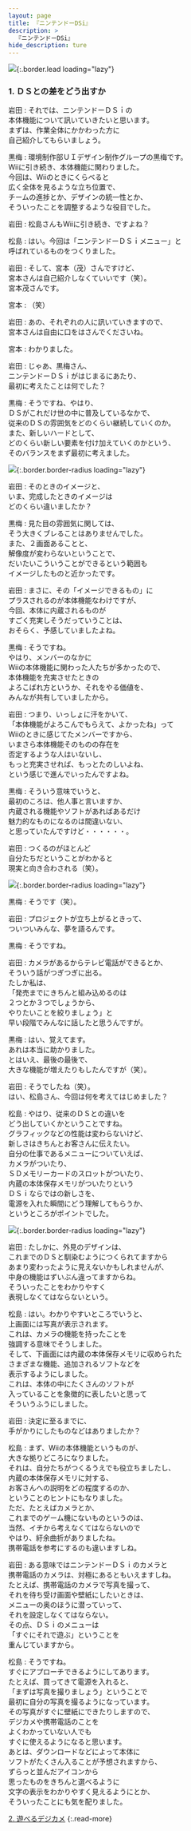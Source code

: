 ```yaml
---
layout: page
title: 『ニンテンドーDSi』
description: >
  『ニンテンドーDSi』
hide_description: ture
---
```


![](/others/interviews/jp/nds/dsi/vol2/img/mainvisual1.jpg){:.border.lead loading="lazy"}

### 1. ＤＳとの差をどう出すか

岩田
: それでは、ニンテンドーＤＳｉの<br>本体機能について訊いていきたいと思います。<br>まずは、作業全体にかかわった方に<br>自己紹介してもらいましょう。

黒梅
: 環境制作部ＵＩデザイン制作グループの黒梅です。<br>Wiiに引き続き、本体機能に関わりました。<br>今回は、Wiiのときにくらべると<br>広く全体を見るような立ち位置で、<br>チームの進捗とか、デザインの統一性とか、<br>そういったことを調整するような役目でした。

岩田
: 松島さんもWiiに引き続き、ですよね？

松島
: はい。今回は「ニンテンドーＤＳｉメニュー」と<br>呼ばれているものをつくりました。

岩田
: そして、宮本（茂）さんですけど、<br>宮本さんは自己紹介しなくていいです（笑）。<br>宮本茂さんです。

宮本
: （笑）

岩田
: あの、それぞれの人に訊いていきますので、<br>宮本さんは自由に口をはさんでくださいね。

宮本
: わかりました。

岩田
: じゃあ、黒梅さん、<br>ニンテンドーＤＳｉがはじまるにあたり、<br>最初に考えたことは何でした？

黒梅
: そうですね、やはり、<br>ＤＳがこれだけ世の中に普及しているなかで、<br>従来のＤＳの雰囲気をどのくらい継続していくのか。<br>また、新しいハードとして、<br>どのくらい新しい要素を付け加えていくのかという、<br>そのバランスをまず最初に考えました。

![](/others/interviews/jp/nds/dsi/vol2/img/image01.jpg){:.border.border-radius loading="lazy"}

岩田
: そのときのイメージと、<br>いま、完成したときのイメージは<br>どのくらい違いましたか？

黒梅
: 見た目の雰囲気に関しては、<br>そう大きくブレることはありませんでした。<br>また、２画面あることと、<br>解像度が変わらないということで、<br>だいたいこういうことができるという範囲も<br>イメージしたものと近かったです。

岩田
: まさに、その「イメージできるもの」に<br>プラスされるのが本体機能なわけですが、<br>今回、本体に内蔵されるものが<br>すごく充実しそうだっていうことは、<br>おそらく、予感していましたよね。

黒梅
: そうですね。<br>やはり、メンバーのなかに<br>Wiiの本体機能に関わった人たちが多かったので、<br>本体機能を充実させたときの<br>よろこばれ方というか、それをやる価値を、<br>みんなが共有していましたから。

岩田
: つまり、いっしょに汗をかいて、<br>「本体機能がよろこんでもらえて、よかったね」って<br>Wiiのときに感じてたメンバーですから、<br>いまさら本体機能そのものの存在を<br>否定するような人はいないし、<br>もっと充実させれば、もっとたのしいよね、<br>という感じで進んでいったんですよね。

黒梅
: そういう意味でいうと、<br>最初のころは、他人事と言いますか、<br>内蔵される機能やソフトがあればあるだけ<br>魅力的なものになるのは間違いない、<br>と思っていたんですけど・・・・・・。

岩田
: つくるのがほとんど<br>自分たちだということがわかると<br>現実と向き合わされる（笑）。

![](/others/interviews/jp/nds/dsi/vol2/img/image02.jpg){:.border.border-radius loading="lazy"}

黒梅
: そうです（笑）。

岩田
: プロジェクトが立ち上がるときって、<br>ついついみんな、夢を語るんです。

黒梅
: そうですね。

岩田
: カメラがあるからテレビ電話ができるとか、<br>そういう話がつぎつぎに出る。<br>たしか私は、<br>「発売までにきちんと組み込めるのは<br>２つとか３つでしょうから、<br>やりたいことを絞りましょう」と<br>早い段階でみんなに話したと思うんですが。

黒梅
: はい、覚えてます。<br>あれは本当に助かりました。<br>とはいえ、最後の最後で、<br>大きな機能が増えたりもしたんですが（笑）。

岩田
: そうでしたね（笑）。<br>はい、松島さん、今回は何を考えてはじめました？

松島
: やはり、従来のＤＳとの違いを<br>どう出していくかということですね。<br>グラフィックなどの性能は変わらないけど、<br>新しさはきちんとお客さんに伝えたい。<br>自分の仕事であるメニューについていえば、<br>カメラがついたり、<br>ＳＤメモリーカードのスロットがついたり、<br>内蔵の本体保存メモリがついたりという<br>ＤＳｉならではの新しさを、<br>電源を入れた瞬間にどう理解してもらうか、<br>というところがポイントでした。

![](/others/interviews/jp/nds/dsi/vol2/img/image03.jpg){:.border.border-radius loading="lazy"}

岩田
: たしかに、外見のデザインは、<br>これまでのＤＳと馴染むようにつくられてますから<br>あまり変わったように見えないかもしれませんが、<br>中身の機能はずいぶん違ってますからね。<br>そういったことをわかりやすく<br>表現しなくてはならないという。

松島
: はい。わかりやすいところでいうと、<br>上画面には写真が表示されます。<br>これは、カメラの機能を持ったことを<br>強調する意味でそうしました。<br>そして、下画面には内蔵の本体保存メモリに収められた<br>さまざまな機能、追加されるソフトなどを<br>表示するようにしました。<br>これは、本体の中にたくさんのソフトが<br>入っていることを象徴的に表したいと思って<br>そういうふうにしました。

岩田
: 決定に至るまでに、<br>手がかりにしたものなどはありましたか？

松島
: まず、Wiiの本体機能というものが、<br>大きな拠りどころになりました。<br>それは、自分たちがつくるうえでも役立ちましたし、<br>内蔵の本体保存メモリに対する、<br>お客さんへの説明をどの程度するのか、<br>ということのヒントにもなりました。<br>ただ、たとえばカメラとか、<br>これまでのゲーム機にないものというのは、<br>当然、イチから考えなくてはならないので<br>やはり、紆余曲折がありましたね。<br>携帯電話を参考にするのも違いますしね。

岩田
: ある意味ではニンテンドーＤＳｉのカメラと<br>携帯電話のカメラは、対極にあるともいえますしね。<br>たとえば、携帯電話のカメラで写真を撮って、<br>それを待ち受け画面や壁紙にしたいときは、<br>メニューの奥のほうに潜っていって、<br>それを設定しなくてはならない。<br>その点、ＤＳｉのメニューは<br>「すぐにそれで遊ぶ」ということを<br>重んじていますから。

松島
: そうですね。<br>すぐにアプローチできるようにしてあります。<br>たとえば、買ってきて電源を入れると、<br>「まずは写真を撮りましょう」ということで<br>最初に自分の写真を撮るようになっています。<br>その写真がすぐに壁紙にできたりしますので、<br>デジカメや携帯電話のことを<br>よくわかっていない人でも<br>すぐに使えるようになると思います。<br>あとは、ダウンロードなどによって本体に<br>ソフトがたくさん入ることが予想されますから、<br>ずらっと並んだアイコンから<br>思ったものをきちんと選べるように<br>文字の表示をわかりやすく見えるようにとか、<br>そういったことにも気を配りました。

[2. 遊べるデジカメ](2.md)
{:.read-more}

